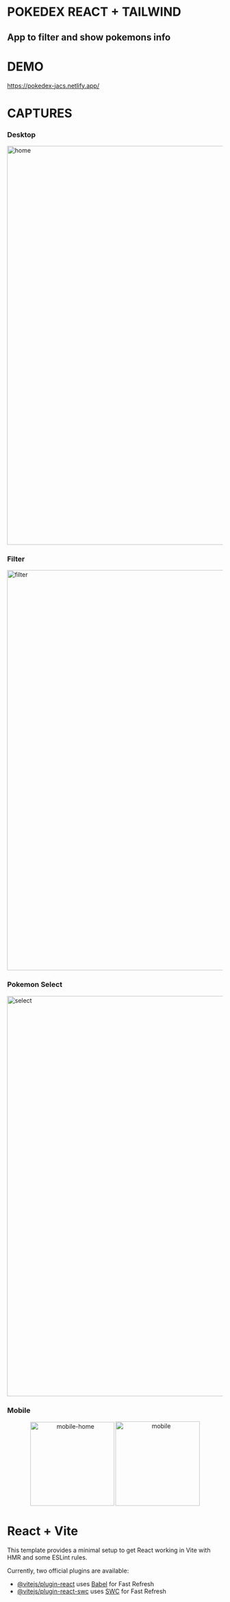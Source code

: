 # POKEDEX REACT + TAILWIND
<h2> App to filter and show pokemons info </h2> 

# DEMO
https://pokedex-jacs.netlify.app/

# CAPTURES
 <h3>Desktop</h3>
<img width="932" alt="home" src="https://github.com/user-attachments/assets/d28ae318-172e-4dc7-8c63-b463e09352cc">
  <h3>Filter</h3>
  <img width="935" alt="filter" src="https://github.com/user-attachments/assets/a97bbfed-2bff-49b0-add9-fdca48b99687">
 <h3>Pokemon Select</h3>
<img width="935" alt="select" src="https://github.com/user-attachments/assets/3ce9d4e6-3cbd-49ed-9b5b-4624594f2cac">
 <h3>Mobile</h3>
 <div style="text-align: center">
   <img width="196" alt="mobile-home" src="https://github.com/user-attachments/assets/c6f7a873-f591-47ad-900d-4a3119a87b64">
   <img width="197" alt="mobile" src="https://github.com/user-attachments/assets/bae95de4-6919-4162-b6e2-a2befcc8bead">
 </div>


# React + Vite

This template provides a minimal setup to get React working in Vite with HMR and some ESLint rules.

Currently, two official plugins are available:

- [@vitejs/plugin-react](https://github.com/vitejs/vite-plugin-react/blob/main/packages/plugin-react/README.md) uses [Babel](https://babeljs.io/) for Fast Refresh
- [@vitejs/plugin-react-swc](https://github.com/vitejs/vite-plugin-react-swc) uses [SWC](https://swc.rs/) for Fast Refresh
